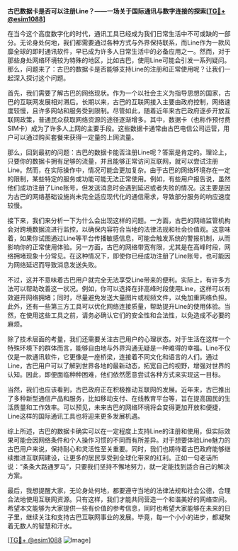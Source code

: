 **古巴数据卡是否可以注册Line？——一场关于国际通讯与数字连接的探索[[TG💪+ @esim1088](https://t.me/s/esim1088)]**

在当今这个高度数字化的时代，通讯工具已经成为我们日常生活中不可或缺的一部分。无论身处何地，我们都需要通过各种方式与外界保持联系，而Line作为一款风靡全球的即时通讯软件，早已成为许多人日常生活中的必备应用之一。然而，对于那些身处网络环境较为特殊的地区，比如古巴，使用Line可能会引发一系列疑问。那么，问题来了：古巴的数据卡是否能够支持Line的注册和正常使用呢？让我们一起深入探讨这个问题。

首先，我们需要了解古巴的网络现状。作为一个以社会主义为指导思想的国家，古巴的互联网发展相对滞后。长期以来，古巴的互联网接入主要由政府控制，网络速度较慢，且许多网站和服务受到限制。尽管如此，随着近年来古巴政府逐步开放互联网政策，普通民众获取网络资源的途径逐渐增多。其中，数据卡（也称作预付费SIM卡）成为了许多人上网的主要手段。这些数据卡通常由古巴电信公司运营，用户可以通过购买套餐来获得一定量的上网流量。

那么，回到最初的问题：古巴的数据卡能否注册Line呢？答案是肯定的。理论上，只要你的数据卡拥有足够的流量，并且能够正常访问互联网，就可以尝试注册Line。然而，在实际操作中，情况可能会更加复杂。由于古巴的网络环境存在一定的限制，某些特定的服务或功能可能无法正常使用。例如，有些用户报告说，虽然他们成功注册了Line账号，但发送消息时会遇到延迟或者失败的情况。这主要是因为古巴的网络基础设施尚未完全适应现代化的通信需求，导致部分服务的响应速度较慢。

接下来，我们来分析一下为什么会出现这样的问题。一方面，古巴的网络监管机构会对跨境数据流进行监控，以确保内容符合当地的法律法规和社会价值观。这意味着，如果你试图通过Line等平台传播敏感信息，可能会触发系统的警报机制，从而影响你的正常使用体验。另一方面，古巴的网络带宽有限，尤其是在高峰时段，网络拥堵现象十分常见。在这种情况下，即使你已经成功注册了Line账号，也可能因为网络延迟而导致消息发送失败。

不过，这并不意味着古巴用户就完全无法享受Line带来的便利。实际上，有许多方法可以帮助改善这一状况。例如，你可以选择在非高峰时段使用Line，这样可以有效避开网络拥堵；同时，尽量避免发送大量图片或视频文件，以免加重网络负担。此外，还有一些第三方工具可以优化网络连接质量，帮助提升Line的使用体验。当然，在使用这些工具之前，请务必确认它们的安全性和合法性，以免造成不必要的麻烦。

除了技术层面的考量，我们还需要关注古巴用户的心理状态。对于生活在这样一个特殊环境下的群体而言，能够自由地与外界沟通无疑是一种难得的幸福。Line不仅仅是一款通讯软件，它更像是一座桥梁，连接着不同文化和语言的人们。通过Line，古巴用户可以了解到世界各地的最新动态，拓宽自己的视野，增强对世界的认知。因此，即便面临种种困难，他们依然愿意尝试各种方式来实现这一目标。

当然，我们也应该看到，古巴政府正在积极推动互联网的发展。近年来，古巴推出了多种新型通信产品和服务，比如移动支付、在线教育平台等，旨在提高国民的生活质量和工作效率。可以预见，未来古巴的网络环境将会变得更加开放和便捷，Line这样的国际通讯工具也将迎来更多发展机遇。

综上所述，古巴的数据卡确实可以在一定程度上支持Line的注册和使用，但实际效果可能会因网络条件和个人操作习惯的不同而有所差异。对于想要体验Line魅力的古巴用户来说，保持耐心和灵活性至关重要。同时，我们也期待着古巴政府能够继续推进互联网建设，让更多的居民享受到全球化带来的红利。正如一句老话所说：“条条大路通罗马”，只要我们坚持不懈地努力，就一定能找到适合自己的解决方案。

最后，我想提醒大家，无论身处何地，都要遵守当地的法律法规和社会公德，合理合法地使用互联网资源。只有这样，我们才能共同营造一个和谐美好的网络空间。希望本文能够为大家提供一些有价值的参考信息，同时也希望大家能够在未来的日子里，继续关注和支持古巴互联网事业的发展。毕竟，每一个小小的进步，都凝聚着无数人的智慧和汗水。

[[TG💪+ @esim1088](https://t.me/s/esim1088) ![Image](https://i.postimg.cc/4NQfJmqS/Snipaste-2025-05-13-00-14-12.png)]